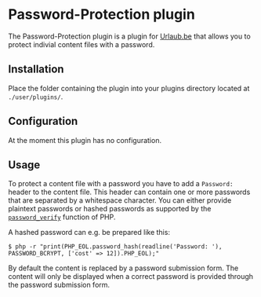 # Password-Protection plugin
The Password-Protection plugin is a plugin for [Urlaub.be](https://github.com/urlaube/urlaube) that allows you to protect indivial content files with a password.

## Installation
Place the folder containing the plugin into your plugins directory located at `./user/plugins/`.

## Configuration
At the moment this plugin has no configuration.

## Usage
To protect a content file with a password you have to add a `Password:` header to the content file. This header can contain one or more passwords that are separated by a whitespace character. You can either provide plaintext passwords or hashed passwords as supported by the [`password_verify`](https://www.php.net/manual/en/function.password-verify.php) function of PHP.

A hashed password can e.g. be prepared like this:

```
$ php -r "print(PHP_EOL.password_hash(readline('Password: '), PASSWORD_BCRYPT, ['cost' => 12]).PHP_EOL);"
```

By default the content is replaced by a password submission form. The content will only be displayed when a correct password is provided through the password submission form.
